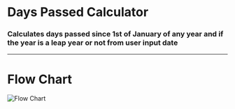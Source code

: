 # Days Passed Calculator
### Calculates days passed since 1st of January of any year and if the year is a leap year or not from user input date
---
# Flow Chart
![Flow Chart](https://i.imgur.com/LDwBRO5.png)
